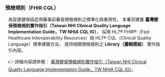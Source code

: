 ### 預檢規則（FHIR CQL）

<div style="padding-left: 10px;">
  <p>
    為促進健保癌症用藥事前審查預檢規則之標準化與重用性，
    本署另建置 <b>臺灣健保預檢規則實作指引（Taiwan NHI Clinical Quality Language Implementation Guide，TW NHIA CQL IG）</b>，
    採用 HL7® FHIR®（Fast Healthcare Interoperability Resources）與 HL7® CQL（Clinical Quality Language）標準建置方法，
    提供相關預檢規則之 <b>Library（邏輯模組）</b> 實作指引內容。<br/><br/>
    👉 詳細內容請參閱：
    <a href="https://build.fhir.org/ig/TWNHIFHIR/cql/index.html" target="_blank">
    臺灣健保預檢規則實作指引（Taiwan NHI Clinical Quality Language Implementation Guide，TW NHIA CQL IG）</a>。
  </p>
</div>
